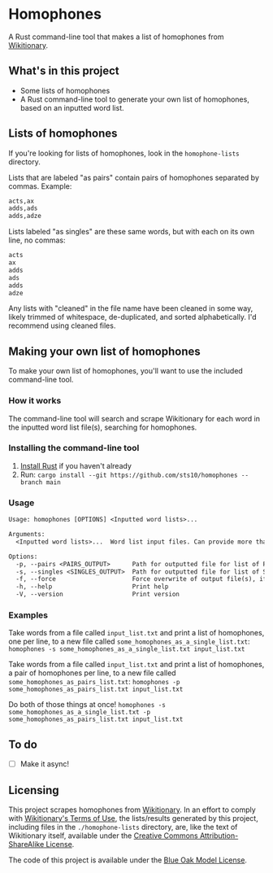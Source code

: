 # Homophones

A Rust command-line tool that makes a list of homophones from [Wikitionary](https://en.wiktionary.org/wiki/Wiktionary:Main_Page).

## What's in this project

- Some lists of homophones
- A Rust command-line tool to generate your own list of homophones, based on an inputted word list. 

## Lists of homophones

If you're looking for lists of homophones, look in the `homophone-lists` directory.

Lists that are labeled "as pairs" contain pairs of homophones separated by commas. Example: 

```txt
acts,ax
adds,ads
adds,adze
```

Lists labeled "as singles" are these same words, but with each on its own line, no commas: 

```txt
acts
ax
adds
ads
adds
adze
```

Any lists with "cleaned" in the file name have been cleaned in some way, likely trimmed of whitespace, de-duplicated, and sorted alphabetically. I'd recommend using cleaned files.

## Making your own list of homophones

To make your own list of homophones, you'll want to use the included command-line tool. 

### How it works

The command-line tool will search and scrape Wikitionary for each word in the inputted word list file(s), searching for homophones. 

### Installing the command-line tool

1. [Install Rust](https://www.rust-lang.org/tools/install) if you haven't already
2. Run: `cargo install --git https://github.com/sts10/homophones --branch main`

### Usage 

```txt
Usage: homophones [OPTIONS] <Inputted word lists>...

Arguments:
  <Inputted word lists>...  Word list input files. Can provide more than one (they'll be combined)

Options:
  -p, --pairs <PAIRS_OUTPUT>      Path for outputted file for list of PAIRS of homophones
  -s, --singles <SINGLES_OUTPUT>  Path for outputted file for list of SINGLE homophones
  -f, --force                     Force overwrite of output file(s), if it exists
  -h, --help                      Print help
  -V, --version                   Print version
```

### Examples

Take words from a file called `input_list.txt` and print a list of homophones, one per line, to a new file called `some_homophones_as_a_single_list.txt`:
`homophones -s some_homophones_as_a_single_list.txt input_list.txt` 

Take words from a file called `input_list.txt` and print a list of homophones, a pair of homophones per line, to a new file called `some_homophones_as_pairs_list.txt`:
`homophones -p some_homophones_as_pairs_list.txt input_list.txt`

Do both of those things at once!
`homophones -s some_homophones_as_a_single_list.txt -p some_homophones_as_pairs_list.txt input_list.txt`

## To do

- [ ] Make it async!

## Licensing

This project scrapes homophones from [Wikitionary](https://en.wiktionary.org/wiki/Wiktionary:Main_Page). In an effort to comply with [Wikitionary's Terms of Use](https://foundation.wikimedia.org/wiki/Terms_of_Use/en), the lists/results generated by this project, including files in the `./homophone-lists` directory, are, like the text of Wikitionary itself, available under the [Creative Commons Attribution-ShareAlike License](https://creativecommons.org/licenses/by-sa/3.0/).

The code of this project is available under the [Blue Oak Model License](https://blueoakcouncil.org/license/1.0.0).
